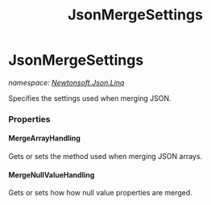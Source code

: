 ﻿---
title: JsonMergeSettings
---

# JsonMergeSettings
_namespace: [Newtonsoft.Json.Linq](N-Newtonsoft.Json.Linq.html)_

Specifies the settings used when merging JSON.




### Properties

#### MergeArrayHandling
Gets or sets the method used when merging JSON arrays.
#### MergeNullValueHandling
Gets or sets how how null value properties are merged.
